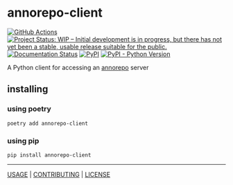 # annorepo-client

[![GitHub Actions](https://github.com/knaw-huc/annorepo-python-client/workflows/tests/badge.svg)](https://github.com/knaw-huc/annorepo-python-client/actions)
[![Project Status: WIP – Initial development is in progress, but there has not yet been a stable, usable release suitable for the public.](https://www.repostatus.org/badges/latest/wip.svg)](https://www.repostatus.org/#wip)
[![Documentation Status](https://readthedocs.org/projects/annorepo-python-client/badge/?version=latest)](https://annorepo-python-client.readthedocs.io/en/latest/?badge=latest)
[![PyPI](https://img.shields.io/pypi/v/annorepo-client)](https://pypi.org/project/annorepo-client/)
[![PyPI - Python Version](https://img.shields.io/pypi/pyversions/annorepo-client)](https://pypi.org/project/annorepo-client/)

A Python client for accessing an [annorepo](https://github.com/knaw-huc/annorepo) server

## installing

### using poetry

```commandline
poetry add annorepo-client
```

### using pip

```commandline
pip install annorepo-client
```

----

[USAGE](https://annorepo-python-client.readthedocs.io/en/latest/) |
[CONTRIBUTING](CONTRIBUTING.md) |
[LICENSE](LICENSE)